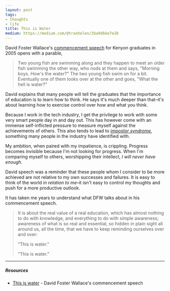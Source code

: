 ```yaml
---
layout: post
tags: 
- thoughts 
- life
title: This is Water
medium: https://medium.com/@tranhelen/2ba9dbbe7e28
---
```


David Foster Wallace's [commencement speech](http://www.youtube.com/watch?v=8CrOL-ydFMI) for Kenyon graduates in 2005 opens with a parable,

> Two young fish are swimming along and they happen to meet an older fish swimming the other way, who nods at them and says, "Morning boys. How's the water?" The two young fish swim on for a bit. Eventually one of them looks over at the other and goes, "What the hell is water?"

David explains that many people will tell the graduates that the importance of education is to learn how to think. He says it's much deeper than that–it's about learning how to exercise control over how and what you think.

Because I work in the tech industry, I get the privilege to work with some very smart people day in and day out. This has however come with an immense self-inflicted pressure to measure myself against the achievements of others. This also tends to lead to [*impostor syndrome*](http://en.wikipedia.org/wiki/Impostor_syndrome), something many people in the industry have identified with. 

My ambition, when paired with my impatience, is crippling. Progress becomes invisible because I'm not looking for progress. When I'm comparing myself to others, worshipping their intellect, *I will never have enough.*

David speech was a reminder that these people whom I consider to be more achieved are not relative to my own successes and failures. It is easy to think of the world *in relation to me*–it isn't easy to control my thoughts and push for a more productive outlook.

It has taken me years to understand what DFW talks about in his commencement speech. 

> It is about the real value of a real education, which has almost nothing to do with knowledge, and everything to do with simple awareness; awareness of what is so real and essential, so hidden in plain sight all around us, all the time, that we have to keep reminding ourselves over and over:
> 
> "This is water."
> 
> "This is water.”

<div class="resources">
	<hr class="seperator">
	<h5 class="resources__title">Resources</h5>
	<ul class="resources__list">
		<li><a href="http://www.youtube.com/watch?v=8CrOL-ydFMI">This is water</a> - David Foster Wallace's commencement speech</li>
	</ul>
</div>